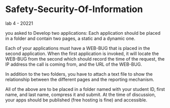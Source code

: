 # Safety-Security-Of-Information
lab 4 - 20221

you asked to Develop two applications: Each application should be placed in a folder and contain two pages, a static and a dynamic one.

Each of your applications must have a WEB-BUG that is placed in the second application. When the first application is invoked, it will locate the WEB-BUG from the second which should record the time of the request, the IP address the call is coming from, and the URL of the WEB-BUG.

In addition to the two folders, you have to attach a text file to show the relationship between the different pages and the reporting mechanism.

All of the above are to be placed in a folder named with your student ID, first name, and last name, compress it and submit. At the time of discussion, your apps should be published (free hosting is fine) and accessible.
